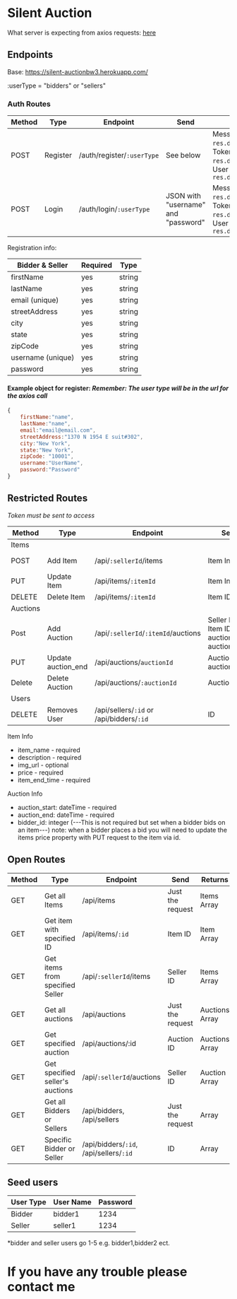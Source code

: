 # Silent Auction

What server is expecting from axios requests: [here](docs/DataExe.md)

## Endpoints

Base: https://silent-auctionbw3.herokuapp.com/



:userType = "bidders" or "sellers"

### Auth Routes

| Method | Type     | Endpoint                   | Send                                | Returns                                                                               |
| ------ | -------- | -------------------------- | ----------------------------------- | ------------------------------------------------------------------------------------- |
| POST   | Register | /auth/register/`:userType` | See below                           | Message: `res.data.message`, Token: `res.data.token`, User object: `res.data.userInfo` |
| POST   | Login    | /auth/login/`:userType`    | JSON with "username" and "password" | Message: `res.data.message`, Token: `res.data.token`, User object: `res.data.userInfo`    |

Registration info:

| Bidder & Seller   | Required | Type |
| ----------------- |----------| ----|
| firstName         |yes|string|
| lastName          |yes|string|
| email (unique)    |yes|string|
| streetAddress     |yes|string|
| city              |yes|string|
| state             |yes|string|
| zipCode           |yes|string|
| username (unique) |yes|string|
| password          |yes|string|

#### Example object for register: *Remember: The user type will be in the url for the axios call*

```javascript
{
	firstName:"name",
	lastName:"name",
	email:"email@email.com",
	streetAddress:"1370 N 1954 E suit#302",
	city:"New York",
	state:"New York",
	zipCode: "10001",
	username:"UserName",
	password:"Password"
}
```

## Restricted Routes

*Token must be sent to access*

| Method   | Type               | Endpoint                                 | Send                                           | Returns                    |
| -------- | ------------------ | ---------------------------------------- | ---------------------------------------------- | -------------------------- |
| Items    |                    |                                          |                                                |                            |
| POST     | Add Item           | /api/`:sellerId`/items                       | Item Info*                                     | Message, Item object       |
| PUT      | Update Item        | /api/items/`:itemId`                         | Item Info*                                     | Message, Item object       |
| DELETE   | Delete Item        | /api/items/`:itemId`                         | Item ID                                        | Message                    |
| Auctions |                    |                                          |                                                |                            |
| Post     | Add Auction        | /api/`:sellerId`/`:itemId`/auctions          | Seller ID, Item ID, auction_start, auction_end | message, newAuction object |
| PUT      | Update auction_end | /api/auctions/`auctionId`                    | Auction ID, auction_end                        | Message                    |
| Delete   | Delete Auction     | /api/auctions/`:auctionId`                   | Auction ID                                     | Message                    |
| Users    |                    |                                          |                                                |                            |
| DELETE   | Removes User       | /api/sellers/`:id` or /api/bidders/`:id` | ID                                             | Message                    |

Item Info

- item_name - required
- description - required
- img_url - optional
- price - required
- item_end_time - required

Auction Info

- auction_start: dateTime - required
- auction_end: dateTime - required
- bidder_id: integer  (---This is not required but set when a bidder bids on an item---) note: when a bidder places a bid you will need to update the items price property with PUT request to the item via id.

## Open Routes

| Method | Type                            | Endpoint                               | Send             | Returns        |
| ------ | ------------------------------- | -------------------------------------- | ---------------- | -------------- |
| GET    | Get all Items                   | /api/items                             | Just the request | Items Array    |
| GET    | Get item with specified ID      | /api/items/`:id`                       | Item ID          | Item Array     |
| GET    | Get items from specified Seller | /api/`:sellerId`/items                 | Seller ID        | Items Array    |
| GET    | Get all auctions                | /api/auctions                          | Just the request | Auctions Array |
| GET    | Get specified auction           | /api/auctions/:id                      | Auction ID        | Auctions Array |
| GET    | Get specified seller's auctions | /api/`:sellerId`/auctions              | Seller ID       | Auction Array  |
| GET    | Get all Bidders or Sellers      | /api/bidders, /api/sellers             | Just the request | Array          |
| GET    | Specific Bidder or Seller       | /api/bidders/`:id`, /api/sellers/`:id` | ID               | Array          |

## Seed users

| User Type | User Name | Password |
|--------------|----------------|----------|
| Bidder | bidder1 | 1234 |
| Seller | seller1 | 1234 |

*bidder and seller users go 1-5 e.g. bidder1,bidder2 ect.

# If you have any trouble please contact me

